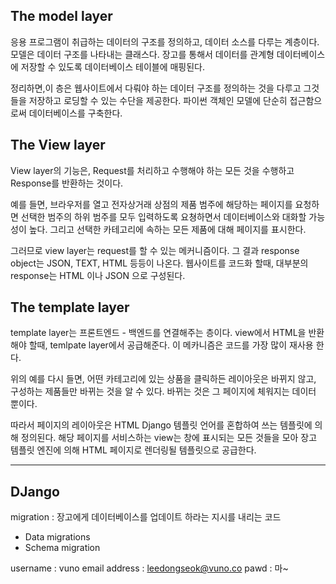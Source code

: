 ## The model layer

응용 프로그램이 취급하는 데이터의 구조를 정의하고, 데이터 소스를 다루는 계층이다.
모델은 데이터 구조를 나타내는 클래스다. 장고를 통해서 데이터를 관계형 데이터베이스에 저장할 수 있도록
데이터베이스 테이블에 매핑된다.

정리하면,이 층은 웹사이트에서 다뤄야 하는 데이터 구조를 정의하는 것을 다루고 
그것들을 저장하고 로딩할 수 있는 수단을 제공한다. 파이썬 객체인 모델에 단순히 접근함으로써 데이터베이스를
구축한다.


## The View layer
View layer의 기능은, Request를 처리하고 수행해야 하는 모든 것을 수행하고 Response를 반환하는 것이다.

예를 들면, 브라우저를 열고 전자상거래 상점의 제품 범주에 해당하는 페이지를 요청하면 선택한 범주의
하위 범주를 모두 입력하도록 요쳥하면서 데이터베이스와 대화할 가능성이 높다.
그리고 선택한 카테고리에 속하는 모든 제품에 대해 페이지를 표시한다.

그러므로 view layer는 request를 할 수 있는 메커니즘이다. 그 결과 response object는 JSON, TEXT, HTML
등등이 나온다. 웹사이트를 코드화 할때, 대부분의 response는 HTML 이나 JSON 으로 구성된다.

## The template layer
template layer는 프론트엔드 - 백엔드를 연결해주는 층이다. view에서 HTML을 반환해야 할때, temlpate
layer에서 공급해준다. 이 메카니즘은 코드를 가장 많이 재사용 한다.

위의 예를 다시 들면, 어떤 카테고리에 있는 상품을 클릭하든 레이아웃은 바뀌지 않고, 구성하는 제품들만
바뀌는 것을 알 수 있다. 바뀌는 것은 그 페이지에 체워지는 데이터 뿐이다.

따라서 페이지의 레이아웃은 HTML Django 템플릿 언어를 혼합하여 쓰는 템플릿에 의해 정의된다. 해당 페이지를
서비스하는 view는 창에 표시되는 모든 것들을 모아 장고 템플릿 엔진에 의해 HTML 페이지로 렌더링될
템플릿으로 공급한다. 

----
## DJango

migration : 장고에게 데이터베이스를 업데이트 하라는 지시를 내리는 코드 
* Data migrations
* Schema migration


username : vuno
email address : leedongseok@vuno.co
pawd : 마~

